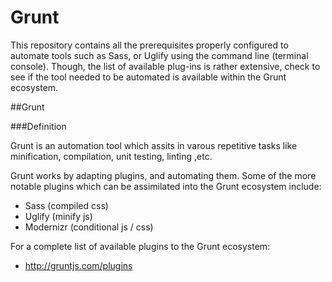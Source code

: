 Grunt
=====

This repository contains all the prerequisites properly configured to automate tools such as Sass, or Uglify using the command line (terminal console).  Though, the list of available plug-ins is rather extensive, check to see if the tool needed to be automated is available within the Grunt ecosystem.

##Grunt

###Definition

Grunt is an automation tool which assits in varous repetitive tasks like minification, compilation, unit testing, linting ,etc.

Grunt works by adapting plugins, and automating them.  Some of the more notable plugins which can be assimilated into the Grunt ecosystem include:

- Sass (compiled css)
- Uglify (minify js)
- Modernizr (conditional js / css)

For a complete list of available plugins to the Grunt ecosystem:

- http://gruntjs.com/plugins
